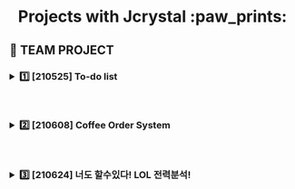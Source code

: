 <h1 align='center'> Projects with Jcrystal :paw_prints: </h1>

<h2> 📗 TEAM PROJECT
&nbsp;&nbsp;&nbsp;<h3><details><summary>1️⃣ [210525] To-do list </summary>
  <h6> &nbsp; 1. README.md 제작 및 디자인</p>
       &nbsp; 2. Used Tech</p>
       &nbsp;&nbsp; : python(jupyter notebook)</p>
       &nbsp; 3. login part coding</p>
  <h3> &nbsp;:heavy_check_mark: GitHub LINK</p>
  <a href = "https://github.com/Yejin-Ha/To-do-List"><h6>&nbsp;&nbsp;: To-do list [MASTER] LINK</a>
</details>
     
<!--두번째 프로젝트-->
&nbsp;&nbsp;&nbsp;<h3><details><summary>:two: [210608] Coffee Order System </summary></p>
<h3> &nbsp;:heavy_check_mark: My role</p>
<h6> &nbsp; 1. GitHub 업로드</p>
     &nbsp; 2. 시나리오 구상</p>
     &nbsp; 3. 문제출제 글 다듬기</p>
     &nbsp; 4. No_4 제작</p>
<h3> &nbsp;:heavy_check_mark: GitHub LINK</p>
<a href = "https://github.com/sujeong-jang-creator/Coffee_order_system"><h6>&nbsp;&nbsp;: Coffee Order System [MAIN] LINK</a></details>

<!--세번째 프로젝트-->
&nbsp;&nbsp;&nbsp;<h3><details><summary>:three: [210624] 너도 할수있다! LOL 전력분석! </summary></p>
<h3> &nbsp;:heavy_check_mark: My role</p>
<h6> &nbsp; 1. diagrams 제작</p>
     &nbsp; 2. Github 및 협업환경 설정 및 관리</p>
     &nbsp; 3. CSS / html 제작 및 디자인</p>
     &nbsp;&nbsp;&nbsp;: 필요한 image illustration 제작</p>
     &nbsp; 4. Flask 코드와 html 연결 및 정리작업 </p>
     &nbsp; 5. 코드제작 서포트</p>
     &nbsp;&nbsp;&nbsp; - table data 입력</p>
     &nbsp;&nbsp;&nbsp; - app.py 제작</p>
<h3> &nbsp;:heavy_check_mark: GitHub LINK</p>
<a href = "https://github.com/sujeong-jang-creator/JSJB_MiniProject"><h6>&nbsp;&nbsp;: Coffee Order System [MAIN] LINK</a></details>

